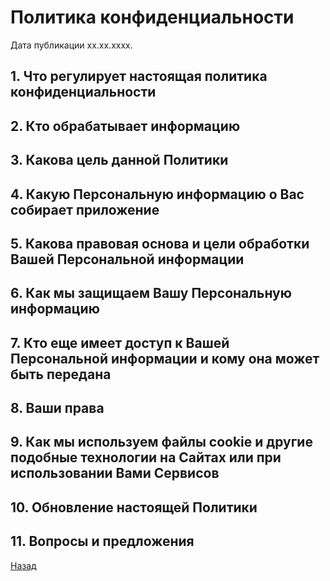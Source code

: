 # Политика конфиденциальности
Дата публикации xx.xx.xxxx.

## 1. Что регулирует настоящая политика конфиденциальности

## 2. Кто обрабатывает информацию

## 3. Какова цель данной Политики

## 4. Какую Персональную информацию о Вас собирает приложение

## 5. Какова правовая основа и цели обработки Вашей Персональной информации

## 6. Как мы защищаем Вашу Персональную информацию

## 7. Кто еще имеет доступ к Вашей Персональной информации и кому она может быть передана

## 8. Ваши права

## 9. Как мы используем файлы cookie и другие подобные технологии на Сайтах или при использовании Вами Сервисов

## 10. Обновление настоящей Политики

## 11. Вопросы и предложения

[Назад](/about)
